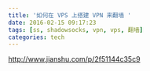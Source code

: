 ```yaml
---
title: '如何在 VPS 上搭建 VPN 来翻墙 '
date: 2016-02-15 09:17:23
tags: [ss, shadowsocks, vpn, vps, 翻墙]
categories: tech
---
```


http://www.jianshu.com/p/2f51144c35c9

<!-- more -->
